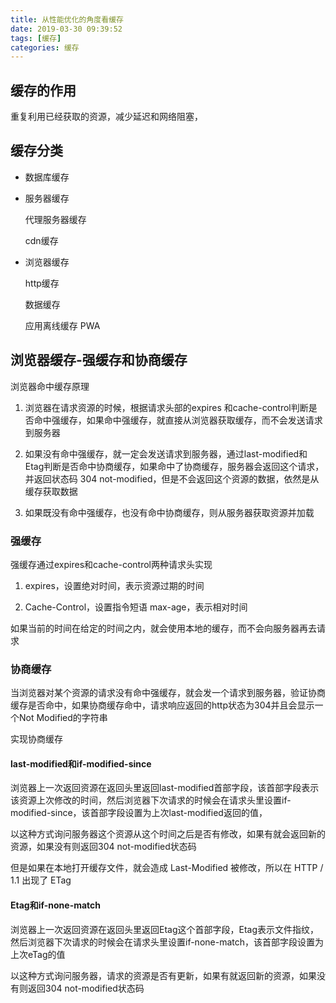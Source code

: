 ```yaml
---
title: 从性能优化的角度看缓存
date: 2019-03-30 09:39:52
tags: [缓存]
categories: 缓存
---
```


## 缓存的作用

重复利用已经获取的资源，减少延迟和网络阻塞，

## 缓存分类

+ 数据库缓存

+ 服务器缓存

  代理服务器缓存

  cdn缓存

+ 浏览器缓存

  http缓存

  数据缓存

  应用离线缓存 PWA

## 浏览器缓存-强缓存和协商缓存

浏览器命中缓存原理

1. 浏览器在请求资源的时候，根据请求头部的expires 和cache-control判断是否命中强缓存，如果命中强缓存，就直接从浏览器获取缓存，而不会发送请求到服务器

2. 如果没有命中强缓存，就一定会发送请求到服务器，通过last-modified和Etag判断是否命中协商缓存，如果命中了协商缓存，服务器会返回这个请求，并返回状态码 304 not-modified，但是不会返回这个资源的数据，依然是从缓存获取数据

3. 如果既没有命中强缓存，也没有命中协商缓存，则从服务器获取资源并加载

### 强缓存

强缓存通过expires和cache-control两种请求头实现

1. expires，设置绝对时间，表示资源过期的时间

2. Cache-Control，设置指令短语 max-age，表示相对时间

如果当前的时间在给定的时间之内，就会使用本地的缓存，而不会向服务器再去请求

### 协商缓存

当浏览器对某个资源的请求没有命中强缓存，就会发一个请求到服务器，验证协商缓存是否命中，如果协商缓存命中，请求响应返回的http状态为304并且会显示一个Not Modified的字符串

实现协商缓存

#### last-modified和if-modified-since

浏览器上一次返回资源在返回头里返回last-modified首部字段，该首部字段表示该资源上次修改的时间，然后浏览器下次请求的时候会在请求头里设置if-modified-since，该首部字段设置为上次last-modified返回的值，

以这种方式询问服务器这个资源从这个时间之后是否有修改，如果有就会返回新的资源，如果没有则返回304 not-modified状态码

但是如果在本地打开缓存文件，就会造成 Last-Modified 被修改，所以在 HTTP / 1.1 出现了 ETag

#### Etag和if-none-match

浏览器上一次返回资源在返回头里返回Etag这个首部字段，Etag表示文件指纹，然后浏览器下次请求的时候会在请求头里设置if-none-match，该首部字段设置为上次eTag的值

以这种方式询问服务器，请求的资源是否有更新，如果有就返回新的资源，如果没有则返回304 not-modified状态码
